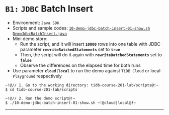 # `B1:` `JDBC` Batch Insert
+ Environment: `Java SDK`
+ Scripts and sample codes:
[`10-demo-jdbc-batch-insert-01-show.sh`](https://github.com/pingcap/tidb-course-201-lab/blob/master/scripts/10-demo-jdbc-batch-insert-01-show.sh)
[`DemoJdbcBatchInsert.java`](https://github.com/pingcap/tidb-course-201-lab/blob/master/scripts/DemoJdbcBatchInsert.java)
+ Mini demo story:
  + Run the script, and it will insert **`10000`** rows into one table with JDBC parameter **`rewriteBatchedStatements`** set to **`true`**
  + Then, the script will do it again with **`rewriteBatchedStatements`** set to **`false`**
  + Observe the differences on the elapsed time for both runs
+ Use parameter **`cloud|local`** to run the demo against `TiDB Cloud` or local `Playground` respectively
```
~!@// 1. Go to the working directory: tidb-course-201-lab/scripts@!~
$ cd tidb-course-201-lab/scripts

~!@// 2. Run the demo script@!~
$ ./10-demo-jdbc-batch-insert-01-show.sh ~!@cloud|local@!~
```
---------------------------------------------------